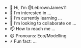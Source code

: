 - 👋 Hi, I’m @LebrownJames11
- 👀 I’m interested in ...
- 🌱 I’m currently learning ...
- 💞️ I’m looking to collaborate on ...
- 📫 How to reach me ...
- 😄 Pronouns: Eco/Modelling
- ⚡ Fun fact: ...

<!---
LebrownJames11/LebrownJames11 is a ✨ special ✨ repository because its `README.md` (this file) appears on your GitHub profile.
You can click the Preview link to take a look at your changes.
--->
